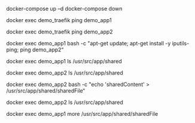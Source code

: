 docker-compose up –d
docker-compose down

docker exec demo_traefik ping demo_app1

docker exec demo_traefik ping demo_app2

docker exec demo_app1 bash -c "apt-get update; apt-get install -y iputils-ping; ping demo_app2“

docker exec demo_app1 ls /usr/src/app/shared

docker exec demo_app2 ls /usr/src/app/shared

docker exec demo_app2 bash -c "echo 'sharedContent' > /usr/src/app/shared/sharedFile“

docker exec demo_app2 ls /usr/src/app/shared

docker exec demo_app1 more /usr/src/app/shared/sharedFile
